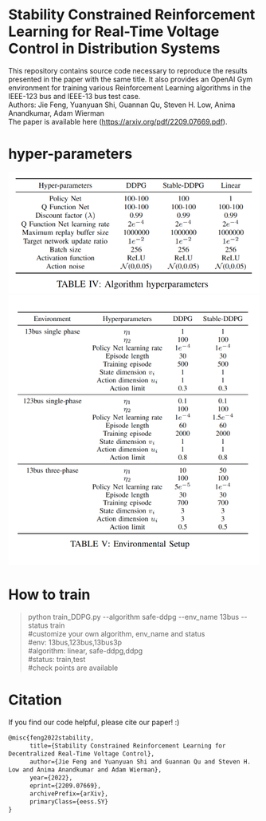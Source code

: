# Stability Constrained Reinforcement Learning for Real-Time Voltage Control in Distribution Systems
This repository contains source code necessary to reproduce the results presented in the paper with the same title. It also provides an OpenAI Gym environment for training various Reinforcement Learning algorithms in the IEEE-123 bus and IEEE-13 bus test case.<br />
Authors: Jie Feng, Yuanyuan Shi, Guannan Qu, Steven H. Low, Anima Anandkumar, Adam Wierman<br />
The paper is available here (https://arxiv.org/pdf/2209.07669.pdf).
# hyper-parameters
![plot](./hyperparameters1.png)
![plot](./hyperparameters2.png)
# How to train

>python train_DDPG.py --algorithm safe-ddpg --env_name 13bus --status train<br />
#customize your own algorithm, env_name and status<br />
#env: 13bus,123bus,13bus3p<br />
#algorithm: linear, safe-ddpg,ddpg<br />
#status: train,test<br />
#check points are available<br />

# Citation
If you find our code helpful, please cite our paper! :)
````
@misc{feng2022stability,
      title={Stability Constrained Reinforcement Learning for Decentralized Real-Time Voltage Control}, 
      author={Jie Feng and Yuanyuan Shi and Guannan Qu and Steven H. Low and Anima Anandkumar and Adam Wierman},
      year={2022},
      eprint={2209.07669},
      archivePrefix={arXiv},
      primaryClass={eess.SY}
}
````
